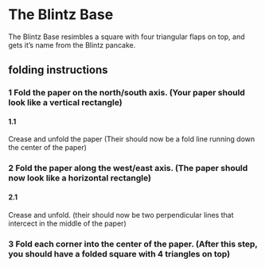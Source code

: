 # The Blintz Base
The Blintz Base resimbles a square with four triangular flaps on top, and gets it’s name from the Blintz pancake.

## folding instructions


### 1 Fold the paper on the north/south axis. (Your paper should look like a vertical rectangle)
#### 1.1 
Crease and unfold the paper (Their should now be a fold line running down the center of the paper)

### 2 Fold the paper along the west/east axis. (The paper should now look like a horizontal rectangle)
#### 2.1
Crease and unfold. (their should now be two perpendicular lines that intercect in the middle of the paper)

### 3 Fold each corner into the center of the paper. (After this step, you should have a folded square with 4 triangles on top)
